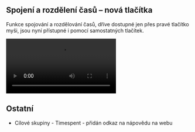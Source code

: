 ﻿---
categories: [kiwi]
layout: kiwi
---
## Spojení a rozdělení časů – nová tlačítka
Funkce spojování a rozdělování časů, dříve dostupné jen přes pravé tlačítko myši, jsou nyní přístupné i pomocí samostatných tlačítek.

<video src="{{site.url}}/data/casyspojitrozdelit.mp4" type="video/mp4" controls>xx</video>

## Ostatní
<ul>
<li>Cílové skupiny - Timespent - přidán odkaz na nápovědu na webu</li>
</ul>